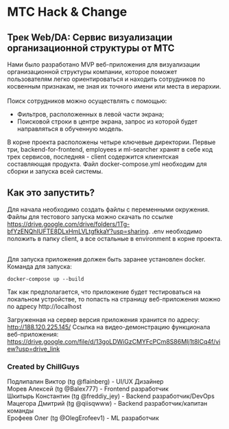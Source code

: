 # МТС Hack & Change
## Трек Web/DA: Сервис визуализации организационной структуры от МТС

Нами было разработано MVP веб-приложения для визуализации организационной структуры компании, которое поможет пользователям легко ориентироваться и находить сотрудников по косвенным признакам, не зная их точного имени или места в иерархии.<br></br>
Поиск сотрудников можно осуществлять с помощью:
 - Фильтров, расположенных в левой части экрана;
 - Поисковой строки в центре экрана, запрос из которой будет направляться в обученную модель.

В корне проекта расположены четыре ключевые директории. Первые три, backend-for-frontend, employees и ml-searcher хранят в себе код трех сервисов, последняя - client содержится клиентская составляющая продукта.
Файл docker-compose.yml необходим для сборки и запуска всей системы.

## Как это запустить?
Для начала необходимо создать файлы с переменными окружения. Файлы для тестового запуска можно скачать по ссылке https://drive.google.com/drive/folders/1Tg-bfYzENQhIUFTE8DLxHmLVLtgfkkaY?usp=sharing.
.env необходимо положить в папку client, а все остальные в environment в корне проекта. <br></br>

Для запуска приложения должен быть заранее установлен docker. Команда для запуска: 
```
docker-compose up --build
```
Так как предполагается, что приложение будет тестироваться на локальном устройстве, то попасть на страницу веб-приложения можно по адресу http://localhost


Загруженная на сервер версия приложения хранится по адресу: http://188.120.225.145/
Ссылка на видео-демонстрацию функционала веб-приложения: https://drive.google.com/file/d/13goLDWiGzCMYFcPCm8S86MIj1t8lCq4f/view?usp=drive_link


### Created by ChillGuys
Подлипалин Виктор (tg @flainberg) - UI/UX Дизайнер <br>
Морев Алексей (tg @Balex777) - Frontend разработчик <br>
Шкитырь Константин (tg @freddiy_jey) - Backend разработчик/DevOps <br>
Мацегора Дмитрий (tg @qiisqwww) - Backend разработчик/капитан команды <br>
Ерофеев Олег (tg @OlegErofeev1) - ML разработчик <br>
